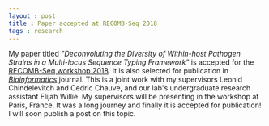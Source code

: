 ```yaml
---
layout : post
title : Paper accepted at RECOMB-Seq 2018
tags : research
---
```


My paper titled _"Deconvoluting the Diversity of Within-host Pathogen Strains in a Multi-locus Sequence Typing Framework"_ is accepted for the [RECOMB-Seq workshop 2018](http://recomb2018.fr/recomb-seq/). It is also selected for publication in [_Bioinformatics_](https://academic.oup.com/bioinformatics) journal. This is a joint work with my supervisors Leonid Chindelevitch and Cedric Chauve, and our lab's undergraduate research assistant Elijah Willie. My supervisors will be presenting in the workshop at Paris, France. It was a long journey and finally it is accepted for publication! I will soon publish a post on this topic.
